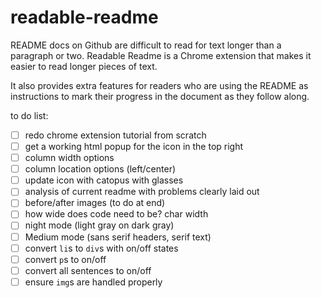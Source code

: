 # readable-readme

README docs on Github are difficult to read for text longer than a paragraph or two. Readable Readme is a Chrome extension that makes it easier to read longer pieces of text.

It also provides extra features for readers who are using the README as instructions to mark their progress in the document as they follow along.

to do list:

- [ ] redo chrome extension tutorial from scratch
- [ ] get a working html popup for the icon in the top right
- [ ] column width options
- [ ] column location options (left/center)
- [ ] update icon with catopus with glasses
- [ ] analysis of current readme with problems clearly laid out
- [ ] before/after images (to do at end)
- [ ] how wide does code need to be? char width
- [ ] night mode (light gray on dark gray)
- [ ] Medium mode (sans serif headers, serif text)
- [ ] convert `li`s to `div`s with on/off states
- [ ] convert `p`s to on/off
- [ ] convert all sentences to on/off
- [ ] ensure `img`s are handled properly
